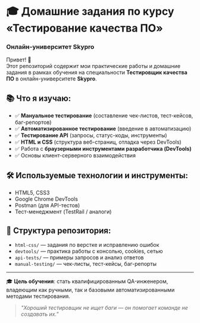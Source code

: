 # 🎓 Домашние задания по курсу «Тестирование качества ПО»  
### Онлайн-университет **Skypro**

Привет! 👋  
Этот репозиторий содержит мои практические работы и домашние задания в рамках обучения на специальности **Тестировщик качества ПО** в онлайн-университете **Skypro**.

## 📚 Что я изучаю:
- ✅ **Мануальное тестирование** (составление чек-листов, тест-кейсов, баг-репортов)  
- ✅ **Автоматизированное тестирование** (введение в автоматизацию)  
- ✅ **Тестирование API** (запросы, статус-коды, инструменты)  
- ✅ **HTML и CSS** (структура веб-страниц, отладка через DevTools)  
- ✅ Работа с **браузерными инструментами разработчика (DevTools)**  
- ✅ Основы клиент-серверного взаимодействия

## 🛠️ Используемые технологии и инструменты:
- HTML5, CSS3  
- Google Chrome DevTools  
- Postman (для API-тестов)  
- Тест-менеджмент (TestRail / аналоги)  

## 📂 Структура репозитория:
- `html-css/` — задания по верстке и исправлению ошибок  
- `devtools/` — практика работы с консолью, cookies, сетью  
- `api-tests/` — примеры запросов и анализ ответов  
- `manual-testing/` — чек-листы, тест-кейсы, баг-репорты  

---

🎓 **Цель обучения**: стать квалифицированным QA-инженером, владеющим как ручными, так и базовыми автоматизированными методами тестирования.

> *"Хороший тестировщик не ищет баги — он помогает команде не создавать их."*
